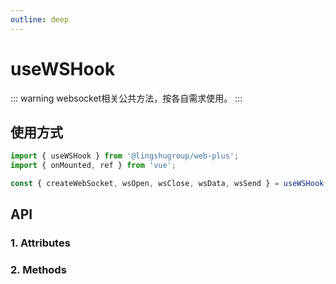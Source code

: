 ```yaml
---
outline: deep
---
```


# useWSHook

::: warning websocket相关公共方法，按各自需求使用。
:::

## 使用方式

```js
import { useWSHook } from '@lingshugroup/web-plus';
import { onMounted, ref } from 'vue';

const { createWebSocket, wsOpen, wsClose, wsData, wsSend } = useWSHook();
```

## API

### 1. Attributes

<ApiIntro :tableColumn="tableColumn" :tableData="tableData" />

### 2. Methods

<ApiIntro :tableColumn="tableMethodColumn" :tableData="tableMethodData" />

<script setup>
import { tableColumn, tableMethodColumn } from '../../constant';
import { useWSHook } from '../../../ls-components/lib/hooks';
import { onMounted, ref } from 'vue';

const { createWebSocket, wsOpen, wsClose, wsData, wsSend } = useWSHook();

const tableData = ref([
  {
    name: 'wsData',
    desc: 'websocket返回数据',
    type: 'json',
    value: '{}'
  }
])

const tableMethodData = ref([
  {
    name: 'createWebSocket',
    desc: '创建websocket, 参数: 1.请求地址 2.回调函数',
    type: 'function',
    value: '-'
  },
  {
    name: 'wsOpen',
    desc: 'websocket打开方法',
    type: 'function',
    value: '-'
  },
  {
    name: 'wsClose',
    desc: 'websocket关闭方法',
    type: 'function',
    value: '-'
  },
  {
    name: 'wsSend',
    desc: 'websocket发送方法',
    type: 'function',
    value: '-'
  }
])
</script>
